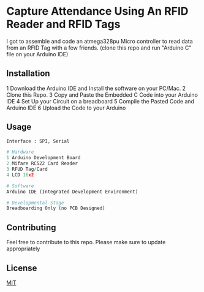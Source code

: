 # Capture Attendance Using An RFID Reader and RFID Tags

I got to assemble and code an atmega328pu Micro controller to read data from an RFID Tag with a few friends. 
(clone this repo and run "Arduino C" file on your Arduino IDE)

## Installation

1 Download the Arduino IDE and Install the software on your PC/Mac. 
2 Clone this Repo.
3 Copy and Paste the Embedded C Code into your Arduino IDE 
4 Set Up your Circuit on a breadboard
5 Compile the Pasted Code and Arduino IDE 
6 Upload the Code to your Arduino


## Usage

```python
Interface : SPI, Serial

# Hardware 
1 Arduino Development Board
2 Mifare RC522 Card Reader
3 RFUD Tag/Card
4 LCD 16x2

# Software
Arduino IDE (Integrated Development Environment)

# Developmental Stage
Breadboarding Only (no PCB Designed)
```

## Contributing
Feel free to contribute to this repo.
Please make sure to update appropriately 

## License
[MIT](https://choosealicense.com/licenses/mit/)
